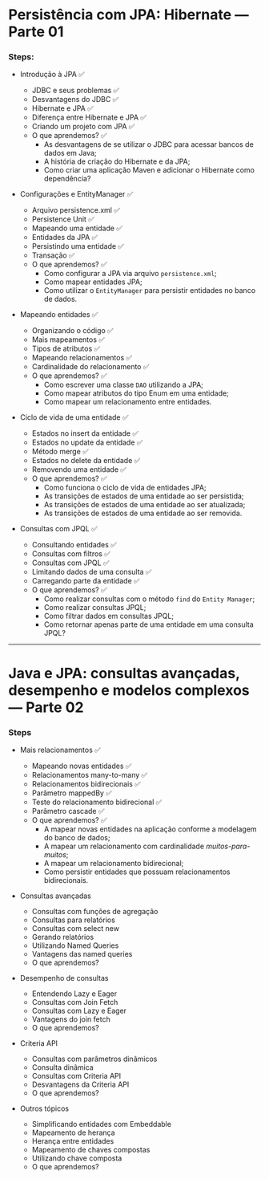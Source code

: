 # Persistência com JPA: Hibernate — Parte 01

### Steps:

- Introdução à JPA ✅
  - JDBC e seus problemas ✅
  - Desvantagens do JDBC ✅
  - Hibernate e JPA ✅
  - Diferença entre Hibernate e JPA ✅
  - Criando um projeto com JPA ✅
  - O que aprendemos? ✅
    - As desvantagens de se utilizar o JDBC para acessar bancos de dados em Java;
    - A história de criação do Hibernate e da JPA;
    - Como criar uma aplicação Maven e adicionar o Hibernate como dependência?

- Configurações e EntityManager ✅
  - Arquivo persistence.xml ✅
  - Persistence Unit ✅
  - Mapeando uma entidade ✅
  - Entidades da JPA ✅
  - Persistindo uma entidade ✅
  - Transação ✅
  - O que aprendemos? ✅
    - Como configurar a JPA via arquivo `persistence.xml`;
    - Como mapear entidades JPA;
    - Como utilizar o `EntityManager` para persistir entidades no banco de dados.

- Mapeando entidades ✅
  - Organizando o código ✅
  - Mais mapeamentos ✅
  - Tipos de atributos ✅
  - Mapeando relacionamentos ✅
  - Cardinalidade do relacionamento ✅
  - O que aprendemos? ✅
    - Como escrever uma classe `DAO` utilizando a JPA;
    - Como mapear atributos do tipo Enum em uma entidade;
    - Como mapear um relacionamento entre entidades.


- Ciclo de vida de uma entidade ✅
  - Estados no insert da entidade ✅
  - Estados no update da entidade ✅
  - Método merge ✅
  - Estados no delete da entidade ✅
  - Removendo uma entidade ✅
  - O que aprendemos? ✅
    - Como funciona o ciclo de vida de entidades JPA;
    - As transições de estados de uma entidade ao ser persistida;
    - As transições de estados de uma entidade ao ser atualizada;
    - As transições de estados de uma entidade ao ser removida.


- Consultas com JPQL ✅
  - Consultando entidades ✅
  - Consultas com filtros ✅
  - Consultas com JPQL ✅
  - Limitando dados de uma consulta ✅
  - Carregando parte da entidade ✅
  - O que aprendemos? ✅
    - Como realizar consultas com o método `find` do `Entity Manager`;
    - Como realizar consultas JPQL;
    - Como filtrar dados em consultas JPQL;
    - Como retornar apenas parte de uma entidade em uma consulta JPQL?

 ---

# Java e JPA: consultas avançadas, desempenho e modelos complexos — Parte 02

### Steps

- Mais relacionamentos ✅
  - Mapeando novas entidades ✅
  - Relacionamentos many-to-many ✅
  - Relacionamentos bidirecionais ✅
  - Parâmetro mappedBy ✅
  - Teste do relacionamento bidirecional ✅
  - Parâmetro cascade ✅
  - O que aprendemos? ✅
    - A mapear novas entidades na aplicação conforme a modelagem do banco de dados;
    - A mapear um relacionamento com cardinalidade _muitos-para-muitos_;
    - A mapear um relacionamento bidirecional;
    - Como persistir entidades que possuam relacionamentos bidirecionais.


- Consultas avançadas
  - Consultas com funções de agregação
  - Consultas para relatórios
  - Consultas com select new
  - Gerando relatórios
  - Utilizando Named Queries
  - Vantagens das named queries
  - O que aprendemos?


- Desempenho de consultas
  - Entendendo Lazy e Eager
  - Consultas com Join Fetch
  - Consultas com Lazy e Eager
  - Vantagens do join fetch
  - O que aprendemos?


- Criteria API
  - Consultas com parâmetros dinâmicos
  - Consulta dinâmica
  - Consultas com Criteria API
  - Desvantagens da Criteria API
  - O que aprendemos?


- Outros tópicos
  - Simplificando entidades com Embeddable
  - Mapeamento de herança
  - Herança entre entidades
  - Mapeamento de chaves compostas
  - Utilizando chave composta
  - O que aprendemos?